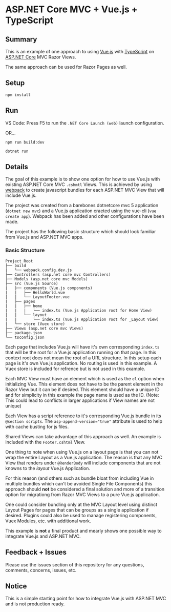# ASP.NET Core MVC + Vue.js + TypeScript

## Summary
This is an example of one approach to using [Vue.js](https://vuuejs.org) with [TypeScript](https://www.typescriptlang.org) on [ASP.NET Core](https://dotnet.microsoft.com) MVC Razor Views. 

The same approach can be used for Razor Pages as well.

## Setup
```
npm install
```

## Run

VS Code: Press F5 to run the `.NET Core Launch (web)` launch configuration.

OR...

```
npm run build:dev

dotnet run
```

## Details
The goal of this example is to show one option for how to use Vue.js with existing ASP.NET Core MVC `.cshmtl` Views. This is achieved by using [webpack](https://webpack.js.org) to create javascript bundles for each ASP.NET MVC View that will include Vue.js. 

The project was created from a barebones dotnetcore mvc 5 application (`dotnet new mvc`) and a Vue.js application craeted using the vue-cli (`vue create app`). Webpack has been added and other configurations have been made. 

The project has the following basic structure which should look familiar from Vue.js and ASP.NET MVC apps.

### Basic Structure
```
Project Root
├── build
|   └── webpack.config.dev.js
├── Controllers (asp.net core mvc Controllers)
├── Models (asp.net core mvc Models)
├── src (Vue.js Source)
|   ├── components (Vue.js components)
|   |   ├── HelloWorld.vue
|   |   └── LayoutFooter.vue
|   ├── pages
|   |   ├── home
|   |   |   └── index.ts (Vue.js Application root for Home View)
|   |   └── layout
|   |       └── index.ts (Vue.js Application root for _Layout View)
|   └── store (Vuex store)
├── Views (asp.net core mvc Views)
├── package.json
└── tsconfig.json
```

Each page that includes Vue.js will have it's own corresponding `index.ts` that will be the root for a Vue.js application running on that page. In this context root does not mean the root of a URL structure. In this setup each page is it's own Vue.js application. No routing is used in this example. A Vuex store is included for refrence but is not used in this example.

Each MVC View must have an element which is used as the `el` option when initializing Vue. This element does not have to be the parent element in the Razor View but it can be if desired. This element should have a unique ID and for simplicity in this example the page name is used as the ID. (Note: This could lead to conflicts in larger applications if View names are not unique)

Each View has a script reference to it's corresponding Vue.js bundle in its `@section scripts`. The `asp-append-version="true"` attribute is used to help with cache busting for js files.

Shared Views can take advantage of this approach as well. An example is included with the `Footer.cshtml` View.

One thing to note when using Vue.js on a layout page is that you can not wrap the entire Layout as a Vue.js application. The reason is that any MVC View that renders under `@RenderBody` will include components that are not knowns to the *layout* Vue.js Application. 

For this reason (and others such as bundle bloat from including Vue in multiple bundles which can't be avoided Single File Components) this approach should **not** be considered a final solution and more of a transition option for migrationg from Razor MVC Views to a pure Vue.js application.

One could consider bundling only at the MVC Layout level using distinct Layout Pages for pages that can be groups as a single application if desired. Plugins could also be used to manage registering components, Vuex Modules, etc. with additional work.

This example is **not** a final product and mearly shows one possible way to integrate Vue.js and ASP.NET MVC.

## Feedback + Issues
Please use the issues section of this repository for any questions, comments, concerns, issues, etc.

## Notice
This is a simple starting point for how to integrate Vue.js with ASP.NET MVC and is not production ready. 